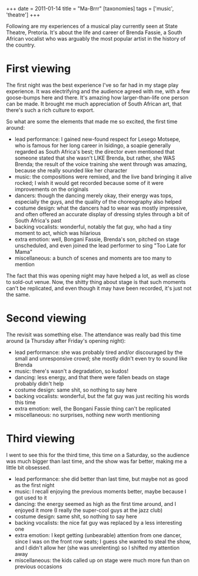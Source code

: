 +++
date = 2011-01-14
title = "Ma-Brrr"
[taxonomies]
tags = ['music', 'theatre']
+++

Following are my experiences of a musical play currently seen at State
Theatre, Pretoria. It's about the life and career of Brenda Fassie, a
South African vocalist who was arguably the most popular artist in the
history of the country.

First viewing
=============

The first night was the best experience I've so far had in my stage
play experience. It was electrifying and the audience agreed with me,
with a few goose-bumps here and there. It's amazing how
larger-than-life one person can be made. It brought me much appreciation
of South African art, that there's such a rich culture to export.

So what are some the elements that made me so excited, the first time
around:

-   lead performance: I gained new-found respect for Lesego Motsepe, who
    is famous for her long career in Isidingo, a soapie generally
    regarded as South Africa's best; the director even mentioned that
    someone stated that she wasn't LIKE Brenda, but rather, she WAS
    Brenda; the result of the voice training she went through was
    amazing, because she really sounded like her character
-   music: the compositions were remixed, and the live band bringing it
    alive rocked; I wish it would get recorded because some of it were
    improvements on the originals
-   dancers: though the dancing merely okay, their energy was tops,
    especially the guys, and the quality of the choreography also helped
-   costume design: what the dancers had to wear was mostly impressive,
    and often offered an accurate display of dressing styles through a
    bit of South Africa's past
-   backing vocalists: wonderful, notably the fat guy, who had a tiny
    moment to act, which was hilarious
-   extra emotion: well, Bongani Fassie, Brenda's son, pitched on stage
    unscheduled, and even joined the lead performer to sing "Too Late
    for Mama"
-   miscellaneous: a bunch of scenes and moments are too many to mention

The fact that this was opening night may have helped a lot, as well as
close to sold-out venue. Now, the shitty thing about stage is that such
moments can't be replicated, and even though it may have been recorded,
it's just not the same.

Second viewing
==============

The revisit was something else. The attendance was really bad this time
around (a Thursday after Friday's opening night):

-   lead performance: she was probably tired and/or discouraged by the
    small and unresponsive crowd; she mostly didn't even try to sound
    like Brenda
-   music: there's wasn't a degradation, so kudos!
-   dancing: less energy, and that there were fallen beads on stage
    probably didn't help
-   costume design: same shit, so nothing to say here
-   backing vocalists: wonderful, but the fat guy was just reciting his
    words this time
-   extra emotion: well, the Bongani Fassie thing can't be replicated
-   miscellaneous: no surprises, nothing new worth mentioning

Third viewing
=============

I went to see this for the third time, this time on a Saturday, so the
audience was much bigger than last time, and the show was far better,
making me a little bit obsessed.

-   lead performance: she did better than last time, but maybe not as
    good as the first night
-   music: I recall enjoying the previous moments better, maybe because
    I got used to it
-   dancing: the energy seemed as high as the first time around, and I
    enjoyed it more (I really the super-cool guys at the jazz club)
-   costume design: same shit, so nothing to say here
-   backing vocalists: the nice fat guy was replaced by a less
    interesting one
-   extra emotion: I kept getting (unbearable) attention from one
    dancer, since I was on the front row seats; I guess she wanted to
    steal the show, and I didn't allow her (she was unrelenting) so I
    shifted my attention away
-   miscellaneous: the kids called up on stage were much more fun than
    on previous occasions
